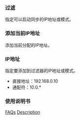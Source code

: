 ### 过滤
指定可以启动同步的IP地址或模式。

### 添加当前IP地址
添加当前分配的IP地址。

### IP地址
指定要添加到过滤器的IP地址或模式。

- 直接地址：192.168.0.10
- 通配符：10.0.*

### 使用说明书
[FAQs](https://sentaroh.github.io/Documents/SMBSync3/SMBSync3_FAQ_EN.htm)
[Description](https://sentaroh.github.io/Documents/SMBSync3/SMBSync3_Desc_EN.htm)
